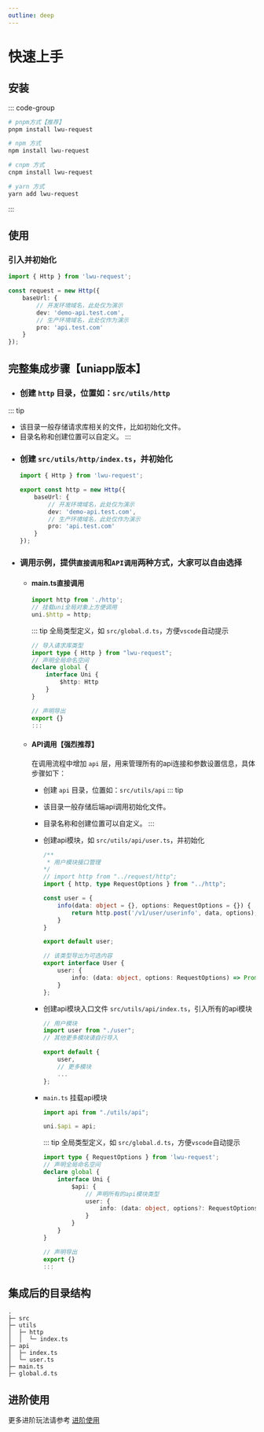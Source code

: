 ```yaml
---
outline: deep
---
```


# 快速上手

## 安装

::: code-group
```bash [pnpm]
# pnpm方式【推荐】
pnpm install lwu-request
```
```bash [npm]
# npm 方式
npm install lwu-request
```
```bash [cnpm]
# cnpm 方式
cnpm install lwu-request
```
```bash [yarn]
# yarn 方式
yarn add lwu-request
```
:::

## 使用
### 引入并初始化
```ts
import { Http } from 'lwu-request';

const request = new Http({
	baseUrl: {
		// 开发环境域名，此处仅为演示
		dev: 'demo-api.test.com',
		// 生产环境域名，此处仅作为演示
		pro: 'api.test.com'
	}
});
```

## 完整集成步骤【uniapp版本】
+ ### 创建 `http` 目录，位置如：`src/utils/http`
::: tip
+ 该目录一般存储请求库相关的文件，比如初始化文件。
+ 目录名称和创建位置可以自定义。
:::
+ ### 创建 `src/utils/http/index.ts`，并初始化
	```ts
	import { Http } from 'lwu-request';

	export const http = new Http({
		baseUrl: {
			// 开发环境域名，此处仅为演示
			dev: 'demo-api.test.com',
			// 生产环境域名，此处仅作为演示
			pro: 'api.test.com'
		}
	});
	```
+ ### 调用示例，提供`直接调用`和`API调用`两种方式，大家可以自由选择
	+ #### main.ts直接调用
		```ts
		import http from './http';
		// 挂载uni全局对象上方便调用
		uni.$http = http;
		```
		::: tip
		全局类型定义，如 `src/global.d.ts`，方便`vscode`自动提示
		```ts
		// 导入请求库类型
		import type { Http } from "lwu-request";
		// 声明全局命名空间
		declare global {
			interface Uni {
				$http: Http
			}
		}

		// 声明导出
		export {}
		:::
	+ #### API调用【强烈推荐】
		在调用流程中增加 `api` 层，用来管理所有的api连接和参数设置信息，具体步骤如下：

		+ 创建 `api` 目录，位置如：`src/utils/api`
		::: tip
		+ 该目录一般存储后端api调用初始化文件。
		+ 目录名称和创建位置可以自定义。
		:::

		+ 创建api模块，如 `src/utils/api/user.ts`，并初始化
			```ts
			/**
			 * 用户模块接口管理
			*/
			// import http from "../request/http";
			import { http, type RequestOptions } from "../http";

			const user = {
				info(data: object = {}, options: RequestOptions = {}) {
					return http.post('/v1/user/userinfo', data, options);
				}
			}

			export default user;

			// 该类型导出为可选内容
			export interface User {
				user: {
					info: (data: object, options: RequestOptions) => Promise<unknown>
				}
			};
			```
		+ 创建api模块入口文件 `src/utils/api/index.ts`，引入所有的api模块
			```ts
			// 用户模块
			import user from "./user";
			// 其他更多模块请自行导入
			
			export default {
				user,
				// 更多模块
				...
			};
			```
		+ `main.ts` 挂载api模块
			```ts
			import api from "./utils/api";

			uni.$api = api;
			```

			::: tip
			全局类型定义，如 `src/global.d.ts`，方便`vscode`自动提示

			```ts
			import type { RequestOptions } from 'lwu-request';
			// 声明全局命名空间
			declare global {
				interface Uni {
					$api: {
						// 声明所有的api模块类型
						user: {
							info: (data: object, options?: RequestOptions) => Promise<any>;
						}
					}
				}
			}

			// 声明导出
			export {}
			:::
## 集成后的目录结构
```
.
├─ src
├─ utils
│  ├─ http
│  │  └─ index.ts
├─ api
│  ├─ index.ts
│  └─ user.ts
├─ main.ts
├─ global.d.ts
```

## 进阶使用
更多进阶玩法请参考 [进阶使用](/advanced)